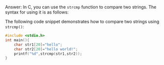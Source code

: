 Answer: In C, you can use the `strcmp` function to compare two strings. The syntax for using it is as follows:

The following code snippet demonstrates how to compare two strings using `strcmp()`:
```c
#include <stdio.h>
int main(){
    char str1[20]="hello";  
    char str2[20]="hello world!";  
    printf("%d",strcmp(str1,str2));  
} 
```
